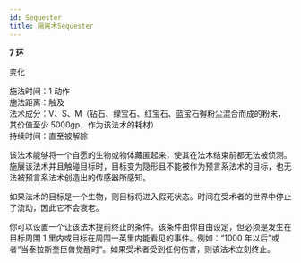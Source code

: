 ```yaml
---
id: Sequester
title: 隔离术Sequester
---
```


**7 环**

变化

施法时间：1 动作  
施法距离：触及  
法术成分：V、S、M（钻石、绿宝石、红宝石、蓝宝石得粉尘混合而成的粉末，其价值至少 5000gp，作为该法术的耗材）  
持续时间：直至被解除

该法术能够将一个自愿的生物或物体藏匿起来，使其在法术结束前都无法被侦测。施展该法术并且触碰目标时，目标变为隐形且不能被作为预言系法术的目标，也无法被预言系法术创造出的传感器所感知。

如果法术的目标是一个生物，则目标将进入假死状态。时间在受术者的世界中停止了流动，因此它不会衰老。

你可以设置一个让该法术提前终止的条件。该条件由你自由设定，但必须是发生在目标周围 1 里内或目标在周围一英里内能看见的事件。例如：“1000 年以后”或者“当泰拉斯奎巨兽觉醒时”。如果受术者受到任何伤害，则该法术立刻终止。

